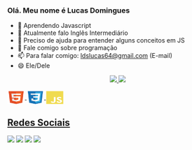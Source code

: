 ### Olá. Meu nome é Lucas Domingues

- 🌱 Aprendendo Javascript
- 🧠 Atualmente falo Inglês Intermediário
- 🤔 Preciso de ajuda para entender alguns conceitos em JS
- 💬 Fale comigo sobre programação
- 📫 Para falar comigo: ldslucas64@gmail.com (E-mail)
- 😄 Ele/Dele

<div align="center">
  <a href="https://github.com/LucassDomingues">
  <img height="180em" src="https://github-readme-stats.vercel.app/api?username=LucassDomingues&show_icons=true&theme=dark&include_all_commits=true&count_private=true"/>
  <img height="180em" src="https://github-readme-stats.vercel.app/api/top-langs/?username=LucassDomingues&layout=compact&langs_count=7&theme=dark"/>
</div>

<div style="display: inline_block"><br>
  <img align="center" alt="Luks-HTML" height="30" width="40" src="https://raw.githubusercontent.com/devicons/devicon/master/icons/html5/html5-original.svg">
  <img align="center" alt="Luks-CSS" height="30" width="40" src="https://raw.githubusercontent.com/devicons/devicon/master/icons/css3/css3-original.svg">
  <img align="center" alt="Luks-Js" height="30" width="40" src="https://raw.githubusercontent.com/devicons/devicon/master/icons/javascript/javascript-plain.svg">
</div>
  
  ## Redes Sociais
  
<div> 
  <a href="https://instagram.com/luksdomingues?utm_medium=copy_link" target="_blank"><img src="https://img.shields.io/badge/-Instagram-%23E4405F?style=for-the-badge&logo=instagram&logoColor=white" target="_blank"></a>
 	<a href="https://www.twitch.tv/luksdomingues" target="_blank"><img src="https://img.shields.io/badge/Twitch-9146FF?style=for-the-badge&logo=twitch&logoColor=white" target="_blank"></a>
 <a href="https://discord.com/channels/@me" target="_blank"><img src="https://img.shields.io/badge/Discord-7289DA?style=for-the-badge&logo=discord&logoColor=white" target="_blank"></a> 
  <a href="https://www.linkedin.com/in/lucas-domingues-716548205/" target="_blank"><img src="https://img.shields.io/badge/-LinkedIn-%230077B5?style=for-the-badge&logo=linkedin&logoColor=white" target="_blank"></a> 
 
</div>
